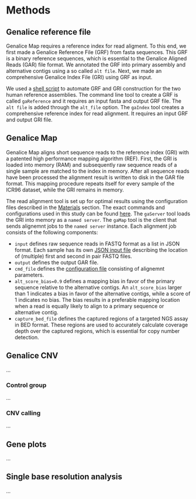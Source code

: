 # Methods

## Genalice reference file
Genalice Map requires a reference index for read aligment. To this end, we first made a Genalice Reference File (GRF) from fasta sequences. This GRF is a binary reference sequences, which is essential to the Genalice Aligned Reads (GAR) file format. We annotated the GRF into primary assembly and alternative contigs using a so called `alt file`. Next, we made an comprehensive Genalice Index File (GRI) using GRF as input.

We used a [shell script](scripts/reference.sh) to automate GRF and GRI construction for the two human reference assemblies. The command line tool to create a GRF is called `gaReference` and it requires an input fasta and output GRF file. The `alt file` is added through the `alt_file` option. The `gaIndex` tool creates a comprehensive reference index for read alignment. It requires an input GRF and output GRI file.


## Genalice Map
Genalice Map aligns short sequence reads to the reference index (GRI) with a patented high performance mapping algorithm (REF). First, the GRI is loaded into memory (RAM) and subsequently raw sequence reads of a single sample are matched to the index in memory.  After all sequence reads have been processed the alignment result is written to disk in the GAR file format. This mapping procedure repeats itself for every sample of the ICR96 dataset, while the GRI remains in memory. 

The read alignment tool is set up for optimal results using the configuration files described in the [Materials](Materials.md) section. The exact commands and configurations used in this study can be found [here](scripts/map.sh). The `gaServer` tool loads the GRI into memory as a `named server`. The `gaMap` tool is the client that sends alignemnt jobs to the `named server` instance. Each alignment job consists of the following components:

* `input` defines raw sequence reads in FASTQ format as a list in JSON format. Each sample has its own [JSON input file](json) describing the location of (multiple) first and second in pair FASTQ files.
* `output` defines the output GAR file.
* `cmd_file` defines the [configuration file](configs/human.map.conf) consisting of alignemnt parameters.
* `alt_score_bias=0.9` defines a mapping bias in favor of the primary sequence relative to the alternative contigs. An `alt_score_bias` larger than 1 indicates a bias in favor of the alternative contigs, while a score of 1 indicates no bias. The bias results in a preferable mapping location when a read is equally likely to align to a primary sequence or alternative contig.
* `capture_bed_file` defines the captured regions of a targeted NGS assay in BED format. These regions are used to accurately calculate coverage depth over the captured regions, which is essential for copy number detection. 

## Genalice CNV
...

### Control group
...

### CNV calling
...

## Gene plots
...

## Single base resolution analysis
...
